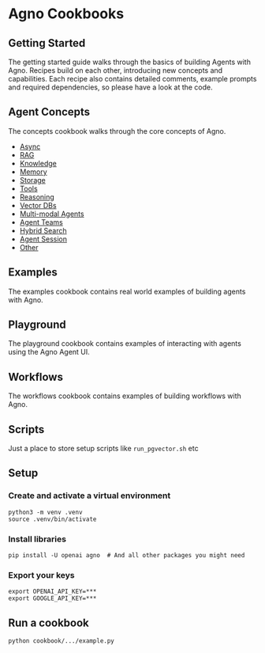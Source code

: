 # Agno Cookbooks

## Getting Started

The getting started guide walks through the basics of building Agents with Agno. Recipes build on each other, introducing new concepts and capabilities. Each recipe also contains detailed comments, example prompts and required dependencies, so please have a look at the code.

## Agent Concepts

The concepts cookbook walks through the core concepts of Agno.

- [Async](./agent_concepts/async)
- [RAG](./agent_concepts/rag)
- [Knowledge](./agent_concepts/knowledge)
- [Memory](./agent_concepts/memory)
- [Storage](./agent_concepts/storage)
- [Tools](./agent_concepts/tools)
- [Reasoning](./agent_concepts/reasoning)
- [Vector DBs](./agent_concepts/vector_dbs)
- [Multi-modal Agents](./agent_concepts/multimodal)
- [Agent Teams](./agent_concepts/teams)
- [Hybrid Search](./agent_concepts/hybrid_search)
- [Agent Session](./agent_concepts/agent_session)
- [Other](./agent_concepts/other)

## Examples

The examples cookbook contains real world examples of building agents with Agno.

## Playground

The playground cookbook contains examples of interacting with agents using the Agno Agent UI.

## Workflows

The workflows cookbook contains examples of building workflows with Agno.

## Scripts

Just a place to store setup scripts like `run_pgvector.sh` etc

## Setup

### Create and activate a virtual environment

```shell
python3 -m venv .venv
source .venv/bin/activate
```

### Install libraries

```shell
pip install -U openai agno  # And all other packages you might need
```

### Export your keys

```shell
export OPENAI_API_KEY=***
export GOOGLE_API_KEY=***
```

## Run a cookbook

```shell
python cookbook/.../example.py
```
